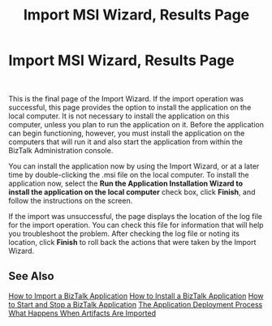 ﻿---
title: Import MSI Wizard, Results Page
TOCTitle: Import MSI Wizard, Results Page
ms:assetid: c764fb8b-83f0-4727-a09c-a2fc9c0ba23a
ms:mtpsurl: https://msdn.microsoft.com/en-us/library/Aa547941(v=BTS.80)
ms:contentKeyID: 51531106
ms.date: 08/30/2017
mtps_version: v=BTS.80
f1_keywords:
- bts10.appdeploy.app.import.results
---

# Import MSI Wizard, Results Page

 

This is the final page of the Import Wizard. If the import operation was successful, this page provides the option to install the application on the local computer. It is not necessary to install the application on this computer, unless you plan to run the application on it. Before the application can begin functioning, however, you must install the application on the computers that will run it and also start the application from within the BizTalk Administration console.

You can install the application now by using the Import Wizard, or at a later time by double-clicking the .msi file on the local computer. To install the application now, select the **Run the Application Installation Wizard to install the application on the local computer** check box, click **Finish**, and follow the instructions on the screen.

If the import was unsuccessful, the page displays the location of the log file for the import operation. You can check this file for information that will help you troubleshoot the problem. After checking the log file or noting its location, click **Finish** to roll back the actions that were taken by the Import Wizard.

## See Also

[How to Import a BizTalk Application](https://msdn.microsoft.com/en-us/library/aa560132\(v=bts.80\))  
[How to Install a BizTalk Application](https://msdn.microsoft.com/en-us/library/aa577503\(v=bts.80\))  
[How to Start and Stop a BizTalk Application](https://msdn.microsoft.com/en-us/library/aa562048\(v=bts.80\))  
[The Application Deployment Process](https://msdn.microsoft.com/en-us/library/aa559316\(v=bts.80\))  
[What Happens When Artifacts Are Imported](https://msdn.microsoft.com/en-us/library/aa577939\(v=bts.80\))

